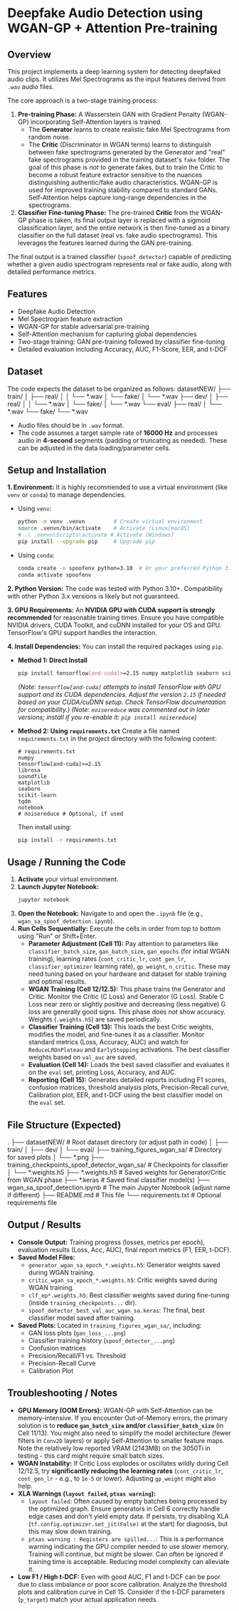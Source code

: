 # Deepfake Audio Detection using WGAN-GP + Attention Pre-training

## Overview

This project implements a deep learning system for detecting deepfaked audio clips. It utilizes Mel Spectrograms as the input features derived from `.wav` audio files.

The core approach is a two-stage training process:

1.  **Pre-training Phase:** A Wasserstein GAN with Gradient Penalty (WGAN-GP) incorporating Self-Attention layers is trained.
    *   The **Generator** learns to create realistic fake Mel Spectrograms from random noise.
    *   The **Critic** (Discriminator in WGAN terms) learns to distinguish between fake spectrograms generated by the Generator and "real" fake spectrograms provided in the training dataset's `fake` folder. The goal of this phase is *not* to generate fakes, but to train the Critic to become a robust feature extractor sensitive to the nuances distinguishing authentic/fake audio characteristics. WGAN-GP is used for improved training stability compared to standard GANs. Self-Attention helps capture long-range dependencies in the spectrograms.
2.  **Classifier Fine-tuning Phase:** The pre-trained **Critic** from the WGAN-GP phase is taken, its final output layer is replaced with a sigmoid classification layer, and the entire network is then fine-tuned as a binary classifier on the full dataset (real vs. fake audio spectrograms). This leverages the features learned during the GAN pre-training.

The final output is a trained classifier (`spoof_detector`) capable of predicting whether a given audio spectrogram represents real or fake audio, along with detailed performance metrics.

## Features

*   Deepfake Audio Detection
*   Mel Spectrogram feature extraction
*   WGAN-GP for stable adversarial pre-training
*   Self-Attention mechanism for capturing global dependencies
*   Two-stage training: GAN pre-training followed by classifier fine-tuning
*   Detailed evaluation including Accuracy, AUC, F1-Score, EER, and t-DCF

## Dataset

The code expects the dataset to be organized as follows:
datasetNEW/
├── train/
│ ├── real/
│ │ └── *.wav
│ └── fake/
│ └── *.wav
├── dev/
│ ├── real/
│ │ └── *.wav
│ └── fake/
│ └── *.wav
└── eval/
├── real/
│ └── *.wav
└── fake/
└── *.wav

*   Audio files should be in `.wav` format.
*   The code assumes a target sample rate of **16000 Hz** and processes audio in **4-second** segments (padding or truncating as needed). These can be adjusted in the data loading/parameter cells.

## Setup and Installation

**1. Environment:**
It is highly recommended to use a virtual environment (like `venv` or `conda`) to manage dependencies.

*   Using `venv`:
    ```bash
    python -m venv .venvn         # Create virtual environment
    source .venvn/bin/activate    # Activate (Linux/macOS)
    # .\ .venvn\Scripts\activate # Activate (Windows)
    pip install --upgrade pip     # Upgrade pip
    ```
*   Using `conda`:
    ```bash
    conda create -n spoofenv python=3.10  # Or your preferred Python 3.8+ version
    conda activate spoofenv
    ```

**2. Python Version:**
The code was tested with Python 3.10+. Compatibility with other Python 3.x versions is likely but not guaranteed.

**3. GPU Requirements:**
An **NVIDIA GPU with CUDA support is strongly recommended** for reasonable training times. Ensure you have compatible NVIDIA drivers, CUDA Toolkit, and cuDNN installed for your OS and GPU. TensorFlow's GPU support handles the interaction.

**4. Install Dependencies:**
You can install the required packages using `pip`.

*   **Method 1: Direct Install**
    ```bash
    pip install tensorflow[and-cuda]>=2.15 numpy matplotlib seaborn scikit-learn librosa soundfile tqdm notebook
    ```
    *(Note: `tensorflow[and-cuda]` attempts to install TensorFlow with GPU support and its CUDA dependencies. Adjust the version `2.15` if needed based on your CUDA/cuDNN setup. Check TensorFlow documentation for compatibility.)*
    *(Note: `noisereduce` was commented out in later versions; install if you re-enable it: `pip install noisereduce`)*

*   **Method 2: Using `requirements.txt`**
    Create a file named `requirements.txt` in the project directory with the following content:

    ```
    # requirements.txt
    numpy
    tensorflow[and-cuda]>=2.15
    librosa
    soundfile
    matplotlib
    seaborn
    scikit-learn
    tqdm
    notebook
    # noisereduce # Optional, if used
    ```
    Then install using:
    ```bash
    pip install -r requirements.txt
    ```

## Usage / Running the Code

1.  **Activate** your virtual environment.
2.  **Launch Jupyter Notebook:**
    ```bash
    jupyter notebook
    ```
3.  **Open the Notebook:** Navigate to and open the `.ipynb` file (e.g., `wgan_sa_spoof_detection.ipynb`).
4.  **Run Cells Sequentially:** Execute the cells in order from top to bottom using "Run" or Shift+Enter.
    *   **Parameter Adjustment (Cell 11):** Pay attention to parameters like `classifier_batch_size`, `gan_batch_size`, `gan_epochs` (for initial WGAN training), learning rates (`cont_critic_lr`, `cont_gen_lr`, `classifier_optimizer` learning rate), `gp_weight`, `n_critic`. These may need tuning based on your hardware and dataset for stable training and optimal results.
    *   **WGAN Training (Cell 12/12.5):** This phase trains the Generator and Critic. Monitor the Critic (C Loss) and Generator (G Loss). Stable C Loss near zero or slightly positive and decreasing (less negative) G loss are generally good signs. This phase does *not* show accuracy. Weights (`.weights.h5`) are saved periodically.
    *   **Classifier Training (Cell 13):** This loads the best Critic weights, modifies the model, and fine-tunes it as a classifier. Monitor standard metrics (Loss, Accuracy, AUC) and watch for `ReduceLROnPlateau` and `EarlyStopping` activations. The best classifier weights based on `val_auc` are saved.
    *   **Evaluation (Cell 14):** Loads the best saved classifier and evaluates it on the `eval` set, printing Loss, Accuracy, and AUC.
    *   **Reporting (Cell 15):** Generates detailed reports including F1 scores, confusion matrices, threshold analysis plots, Precision-Recall curve, Calibration plot, EER, and t-DCF using the best classifier model on the `eval` set.

## File Structure (Expected)

.
├── datasetNEW/ # Root dataset directory (or adjust path in code)
│ ├── train/
│ ├── dev/
│ └── eval/
├── training_figures_wgan_sa/ # Directory for saved plots
│ └── *.png
├── training_checkpoints_spoof_detector_wgan_sa/ # Checkpoints for classifier
│ └── *.weights.h5
├── *.weights.h5 # Saved weights for Generator/Critic from WGAN phase
├── *.keras # Saved final classifier model(s)
├── wgan_sa_spoof_detection.ipynb # The main Jupyter Notebook (adjust name if different)
├── README.md # This file
└── requirements.txt # Optional requirements file

## Output / Results

*   **Console Output:** Training progress (losses, metrics per epoch), evaluation results (Loss, Acc, AUC), final report metrics (F1, EER, t-DCF).
*   **Saved Model Files:**
    *   `generator_wgan_sa_epoch_*.weights.h5`: Generator weights saved during WGAN training.
    *   `critic_wgan_sa_epoch_*.weights.h5`: Critic weights saved during WGAN training.
    *   `clf_ep*.weights.h5`: Best classifier weights saved during fine-tuning (inside `training_checkpoints...` dir).
    *   `spoof_detector_best_val_auc_wgan_sa.keras`: The final, best classifier model saved after training.
*   **Saved Plots:** Located in `training_figures_wgan_sa/`, including:
    *   GAN loss plots (`gan_loss_...png`)
    *   Classifier training history (`spoof_detector_...png`)
    *   Confusion matrices
    *   Precision/Recall/F1 vs. Threshold
    *   Precision-Recall Curve
    *   Calibration Plot

## Troubleshooting / Notes

*   **GPU Memory (OOM Errors):** WGAN-GP with Self-Attention can be memory-intensive. If you encounter Out-of-Memory errors, the primary solution is to **reduce `gan_batch_size` and/or `classifier_batch_size`** (in Cell 11/13). You might also need to simplify the model architecture (fewer filters in `Conv2D` layers) or apply Self-Attention to smaller feature maps. Note the relatively low reported VRAM (2143MB) on the 3050Ti in testing - this card might require small batch sizes.
*   **WGAN Instability:** If Critic Loss explodes or oscillates wildly during Cell 12/12.5, try **significantly reducing the learning rates** (`cont_critic_lr`, `cont_gen_lr` - e.g., to `1e-5` or lower). Adjusting `gp_weight` might also help.
*   **XLA Warnings (`layout failed`, `ptxas warning`):**
    *   `layout failed`: Often caused by empty batches being processed by the optimized graph. Ensure generators in Cell 6 correctly handle edge cases and don't yield empty data. If persists, try disabling XLA (`tf.config.optimizer.set_jit(False)` at the start) for diagnosis, but this may slow down training.
    *   `ptxas warning : Registers are spilled...`: This is a performance warning indicating the GPU compiler needed to use slower memory. Training will continue, but might be slower. Can often be ignored if training time is acceptable. Reducing model complexity can alleviate it.
*   **Low F1 / High t-DCF:** Even with good AUC, F1 and t-DCF can be poor due to class imbalance or poor score calibration. Analyze the threshold plots and calibration curve in Cell 15. Consider if the t-DCF parameters (`p_target`) match your actual application needs.
      
